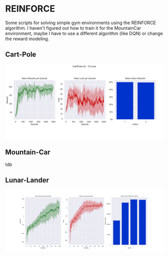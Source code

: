 # REINFORCE

Some scripts for solving simple gym environments using the REINFORCE algorithm. I haven't figured out how to train it for the MountainCar environment, maybe I have to use a different algorithm (like DQN) or change the reward modeling.

## Cart-Pole

![Training statistics for REINFORCE algorithm on Cartpole environment](assets/results-cartpole.png)

## Mountain-Car

tdb

## Lunar-Lander

![Training REINFORCE algorithm for LunarLander environment](assets/train_lunar_2000_steps.png)
